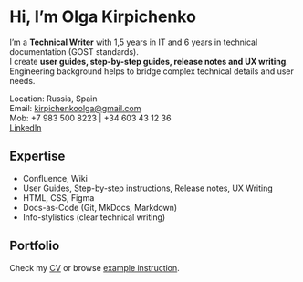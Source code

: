 # Hi, I’m Olga Kirpichenko

I’m a **Technical Writer** with 1,5 years in IT and 6 years in technical documentation (GOST standards).  
I create **user guides, step-by-step guides, release notes and UX writing**. </br>
Engineering background helps to bridge complex technical details and user needs.  

Location: Russia, Spain  
Email: kirpichenkoolga@gmail.com </br>
Mob: +7 983 500 8223 | +34 603 43 12 36 </br>
[LinkedIn](https://www.linkedin.com/in/olga-kirpichenko-45bb24372?utm_source=share&utm_campaign=share_via&utm_content=profile&utm_medium=ios_app)

## Expertise
- Confluence, Wiki
- User Guides, Step-by-step instructions, Release notes, UX Writing
- HTML, CSS, Figma
- Docs-as-Code (Git, MkDocs, Markdown)
- Info-stylistics (clear technical writing)


## Portfolio
 Check my [CV](cv.md) or browse [example instruction](instruction.md).